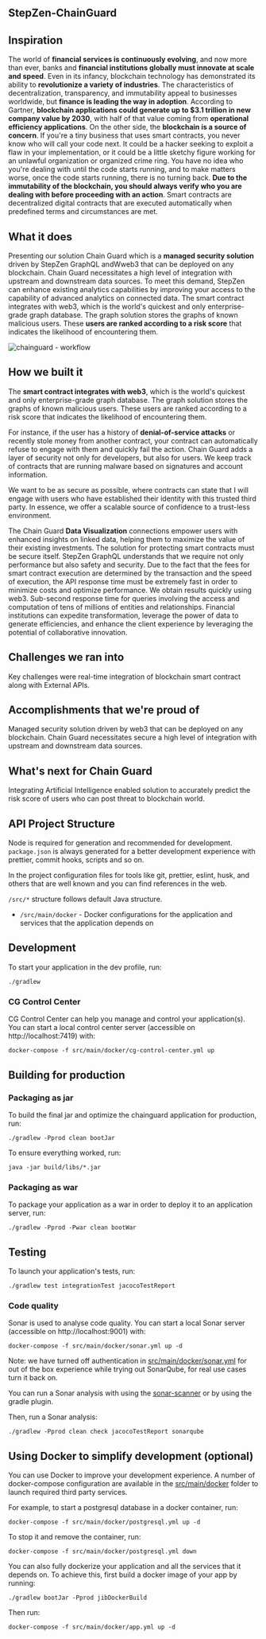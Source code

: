 ## StepZen-ChainGuard

## Inspiration
The world of **financial services is continuously evolving**, and now more than ever, banks and **financial institutions globally must innovate at scale and speed**. Even in its infancy, blockchain technology has demonstrated its ability to **revolutionize a variety of industries**. The characteristics of decentralization, transparency, and immutability appeal to businesses worldwide, but **finance is leading the way in adoption**.
According to Gartner, **blockchain applications could generate up to $3.1 trillion in new company value by 2030**, with half of that value coming from **operational efficiency applications**. On the other side, the **blockchain is a source of concern**. If you're a tiny business that uses smart contracts, you never know who will call your code next. It could be a hacker seeking to exploit a flaw in your implementation, or it could be a little sketchy figure working for an unlawful organization or organized crime ring. You have no idea who you're dealing with until the code starts running, and to make matters worse, once the code starts running, there is no turning back. **Due to the immutability of the blockchain, you should always verify who you are dealing with before proceeding with an action**. Smart contracts are decentralized digital contracts that are executed automatically when predefined terms and circumstances are met.

## What it does

Presenting our solution Chain Guard which is a **managed security solution** driven by StepZen GraphQL andWweb3 that can be deployed on any blockchain. Chain Guard necessitates a high level of integration with upstream and downstream data sources. To meet this demand, StepZen can enhance existing analytics capabilities by improving your access to the capability of advanced analytics on connected data. The smart contract integrates with web3, which is the world's quickest and only enterprise-grade graph database. The graph solution stores the graphs of known malicious users. These **users are ranked according to a risk score** that indicates the likelihood of encountering them.

![chainguard - workflow](https://user-images.githubusercontent.com/107539208/179573908-3bee07cf-1910-403a-8ec1-3050e312362b.jpg)


## How we built it

The **smart contract integrates with web3**, which is the world's quickest and only enterprise-grade graph database. The graph solution stores the graphs of known malicious users. These users are ranked according to a risk score that indicates the likelihood of encountering them.

For instance, if the user has a history of **denial-of-service attacks** or recently stole money from another contract, your contract can automatically refuse to engage with them and quickly fail the action. Chain Guard adds a layer of security not only for developers, but also for users. We keep track of contracts that are running malware based on signatures and account information. 

We want to be as secure as possible, where contracts can state that I will engage with users who have established their identity with this trusted third party. In essence, we offer a scalable source of confidence to a trust-less environment.

The Chain Guard **Data Visualization** connections empower users with enhanced insights on linked data, helping them to maximize the value of their existing investments. 
The solution for protecting smart contracts must be secure itself. StepZen GraphQL understands that we require not only performance but also safety and security.
Due to the fact that the fees for smart contract execution are determined by the transaction and the speed of execution, the API response time must be extremely fast in order to minimize costs and optimize performance. We obtain results quickly using web3. Sub-second response time for queries involving the access and computation of tens of millions of entities and relationships.  Financial institutions can expedite transformation, leverage the power of data to generate efficiencies, and enhance the client experience by leveraging the potential of collaborative innovation.


## Challenges we ran into

Key challenges were real-time integration of blockchain smart contract along with External APIs. 

## Accomplishments that we're proud of

Managed security solution driven by web3 that can be deployed on any blockchain. Chain Guard necessitates secure a high level of integration with upstream and downstream data sources. 

## What's next for Chain Guard

Integrating Artificial Intelligence enabled solution to accurately predict the risk score of users who can post threat to blockchain world.


## API Project Structure

Node is required for generation and recommended for development. `package.json` is always generated for a better development experience with prettier, commit hooks, scripts and so on.

In the project configuration files for tools like git, prettier, eslint, husk, and others that are well known and you can find references in the web.

`/src/*` structure follows default Java structure.
- `/src/main/docker` - Docker configurations for the application and services that the application depends on

## Development

To start your application in the dev profile, run:

```
./gradlew
```

### CG Control Center

CG Control Center can help you manage and control your application(s). You can start a local control center server (accessible on http://localhost:7419) with:

```
docker-compose -f src/main/docker/cg-control-center.yml up
```

## Building for production

### Packaging as jar

To build the final jar and optimize the chainguard application for production, run:

```
./gradlew -Pprod clean bootJar
```

To ensure everything worked, run:

```
java -jar build/libs/*.jar
```

### Packaging as war

To package your application as a war in order to deploy it to an application server, run:

```
./gradlew -Pprod -Pwar clean bootWar
```

## Testing

To launch your application's tests, run:

```
./gradlew test integrationTest jacocoTestReport
```

### Code quality

Sonar is used to analyse code quality. You can start a local Sonar server (accessible on http://localhost:9001) with:

```
docker-compose -f src/main/docker/sonar.yml up -d
```

Note: we have turned off authentication in [src/main/docker/sonar.yml](src/main/docker/sonar.yml) for out of the box experience while trying out SonarQube, for real use cases turn it back on.

You can run a Sonar analysis with using the [sonar-scanner](https://docs.sonarqube.org/display/SCAN/Analyzing+with+SonarQube+Scanner) or by using the gradle plugin.

Then, run a Sonar analysis:

```
./gradlew -Pprod clean check jacocoTestReport sonarqube
```


## Using Docker to simplify development (optional)

You can use Docker to improve your development experience. A number of docker-compose configuration are available in the [src/main/docker](src/main/docker) folder to launch required third party services.

For example, to start a postgresql database in a docker container, run:

```
docker-compose -f src/main/docker/postgresql.yml up -d
```

To stop it and remove the container, run:

```
docker-compose -f src/main/docker/postgresql.yml down
```

You can also fully dockerize your application and all the services that it depends on.
To achieve this, first build a docker image of your app by running:

```
./gradlew bootJar -Pprod jibDockerBuild
```

Then run:

```
docker-compose -f src/main/docker/app.yml up -d
```



